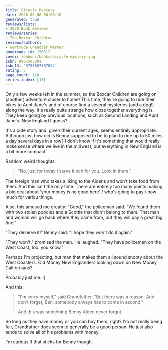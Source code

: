 ```yaml
---
title: Bicycle Mystery
date: 2020-06-06 00:00:10
generated: true
reviews/lists:
- 2020 Book Reviews
reviews/series:
- The Boxcar Children
reviews/authors:
- Gertrude Chandler Warner
goodreads_id: 156812
cover: /embeds/books/bicycle-mystery.jpg
isbn: 0807507091
isbn13: '9780807507094'
rating: 5
page_count: 128
series_index: [15]
---
```

Only a few weeks left in the summer, so the Boxcar Children are going on (another) adventure closer to home! This time, they're going to ride their bikes to Aunt Jane's and of course find a several mysteries (and a dog!) along the way. It's really quite strange how close together everything is. They keep going by previous locations, such as Second Landing and Aunt Jane's. New England I guess?  

It's a cute story and, given their current ages, seems entirely appropriate. Although just how old is Benny supposed to be to plan to ride up to 50 miles a day several days in a row? I don't know if it's something that would really make sense where we live in the midwest, but everything in New England is a bit more compact.  

<!--more-->

Random weird thoughts:  

> "No, just for today I serve lunch for you. Look in there."

The foreign man who takes a liking to the Aldens and won't take food from them. And this isn't the only time. There are entirely too many points making a big deal about 'your money is no good here' / who's going to pay / how much for variou things.  

Also, this amused me greatly:   "Good," the policeman said. "We found them with two stolen poodles and a Scottie that didn't belong to them. That man and woman will go back where they came from, but they will pay a great big fine!"  

"They deserve it!" Benny said. "I hope they won't do it again."  

"They won't," promised the man. He laughed. "They have policemen on the West Coast, too, you know."  

Perhaps I'm projecting, but man that makes them all sound snooty about the West Coasters. Old Money New Englanders looking down on New Money Californians?  

Probably just me. :)  

And this:  

> "I'm sorry myself," said Grandfather. "But there was a reason. And don't forget, Ben, somebody always has to come in second."  
>
> And this was something Benny Alden never forgot.  

So long as they have money or you can buy them, right? I'm not really being fair, Grandfather does seem to generally be a good person. He just also tends to solve all of his problems with money.  

I'm curious if that sticks for Benny though.